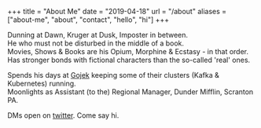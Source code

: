 +++
title = "About Me"
date = "2019-04-18"
url = "/about"
aliases = ["about-me", "about", "contact", "hello", "hi"]
+++

Dunning at Dawn, Kruger at Dusk, Imposter in between. \
He who must not be disturbed in the middle of a book. \
Movies, Shows & Books are his Opium, Morphine & Ecstasy - in that order. \
Has stronger bonds with fictional characters than the so-called 'real' ones.


Spends his days at [Gojek](http://gojek.io) keeping some of their clusters (Kafka & Kubernetes) running. \
Moonlights as Assistant (to the) Regional Manager, Dunder Mifflin, Scranton PA.


DMs open on [twitter](https://twitter.com/rajat404). Come say hi.
